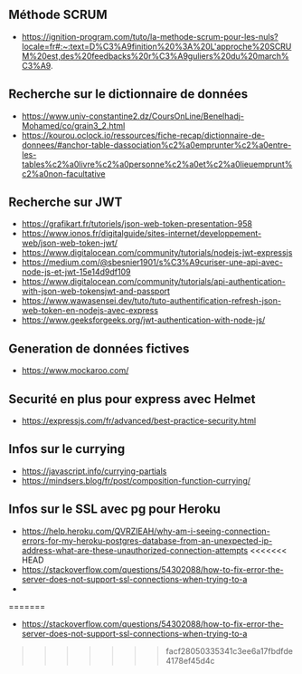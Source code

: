 ## Méthode SCRUM

- https://ignition-program.com/tuto/la-methode-scrum-pour-les-nuls?locale=fr#:~:text=D%C3%A9finition%20%3A%20L'approche%20SCRUM%20est,des%20feedbacks%20r%C3%A9guliers%20du%20march%C3%A9.

## Recherche sur le dictionnaire de données

- https://www.univ-constantine2.dz/CoursOnLine/Benelhadj-Mohamed/co/grain3_2.html
- https://kourou.oclock.io/ressources/fiche-recap/dictionnaire-de-donnees/#anchor-table-dassociation%c2%a0emprunter%c2%a0entre-les-tables%c2%a0livre%c2%a0personne%c2%a0et%c2%a0lieuemprunt%c2%a0non-facultative

## Recherche sur JWT

- https://grafikart.fr/tutoriels/json-web-token-presentation-958
- https://www.ionos.fr/digitalguide/sites-internet/developpement-web/json-web-token-jwt/
- https://www.digitalocean.com/community/tutorials/nodejs-jwt-expressjs
- https://medium.com/@sbesnier1901/s%C3%A9curiser-une-api-avec-node-js-et-jwt-15e14d9df109
- https://www.digitalocean.com/community/tutorials/api-authentication-with-json-web-tokensjwt-and-passport
- https://www.wawasensei.dev/tuto/tuto-authentification-refresh-json-web-token-en-nodejs-avec-express
- https://www.geeksforgeeks.org/jwt-authentication-with-node-js/

## Generation de données fictives

- https://www.mockaroo.com/

## Securité en plus pour express avec Helmet

- https://expressjs.com/fr/advanced/best-practice-security.html

## Infos sur le currying

- https://javascript.info/currying-partials
- https://mindsers.blog/fr/post/composition-function-currying/

## Infos sur le SSL avec pg pour Heroku

- https://help.heroku.com/QVRZIEAH/why-am-i-seeing-connection-errors-for-my-heroku-postgres-database-from-an-unexpected-ip-address-what-are-these-unauthorized-connection-attempts
<<<<<<< HEAD
- https://stackoverflow.com/questions/54302088/how-to-fix-error-the-server-does-not-support-ssl-connections-when-trying-to-a
- 
=======
- https://stackoverflow.com/questions/54302088/how-to-fix-error-the-server-does-not-support-ssl-connections-when-trying-to-a
>>>>>>> facf28050335341c3ee6a17fbdfde4178ef45d4c
